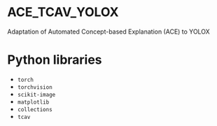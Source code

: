 # ACE_TCAV_YOLOX
Adaptation of Automated Concept-based Explanation (ACE) to YOLOX

# Python libraries
- `torch`
- `torchvision`
- `scikit-image`
- `matplotlib`
- `collections`
- `tcav`
